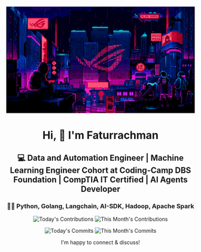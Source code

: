 <div align="center">
  
  ![Banner GIF](images/desktop-neon-gaming.gif)

  # Hi, 👋 I'm Faturrachman

  ## 💻 Data and Automation Engineer | Machine Learning Engineer Cohort at Coding-Camp DBS Foundation | CompTIA IT Certified | AI Agents Developer

  ### 👩‍💻 Python, Golang, Langchain, AI-SDK, Hadoop, Apache Spark

  <!-- TODAY_CONTRIBUTIONS: 12 -->
  <!-- MONTH_CONTRIBUTIONS: 80 2025-05 -->
  ![Today's Contributions](https://img.shields.io/badge/Today's%20Contributions-12-purple)
  ![This Month's Contributions](https://img.shields.io/badge/This%20Month's%20Contributions-80-orange)

  <!-- TODAY_COMMITS: 9 -->
  <!-- MONTH_COMMITS: 59 2025-05 -->
  ![Today's Commits](https://img.shields.io/badge/Today's%20Commits-9-blue)
  ![This Month's Commits](https://img.shields.io/badge/This%20Month's%20Commits-59-green)
  
  I'm happy to connect & discuss!
  
</div>
